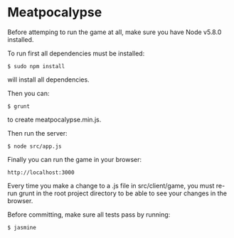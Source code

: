 Meatpocalypse
=============

Before attemping to run the game at all, make sure you have Node v5.8.0 installed.

To run first all dependencies must be installed:

``` $ sudo npm install ```

will install all dependencies.

Then you can:

``` $ grunt ```

to create meatpocalypse.min.js.

Then run the server:

``` $ node src/app.js ```

Finally you can run the game in your browser:

``` http://localhost:3000 ```

Every time you make a change to a .js file in src/client/game, you must re-run grunt in the root
project directory to be able to see your changes in the browser.

Before committing, make sure all tests pass by running:

``` $ jasmine ```

